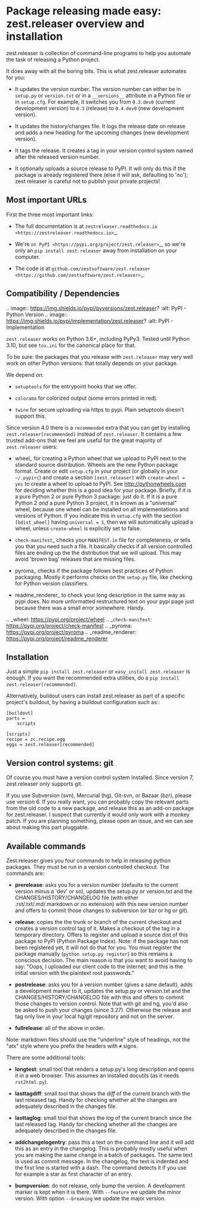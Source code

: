Package releasing made easy: zest.releaser overview and installation
====================================================================

zest.releaser is collection of command-line programs to help you automate the
task of releasing a Python project.

It does away with all the boring bits. This is what zest.releaser automates
for you:

* It updates the version number. The version number can either be in
  ``setup.py`` or ``version.txt`` or in a ``__versions__`` attribute in a
  Python file or in ``setup.cfg``. For example, it switches you from
  ``0.3.dev0`` (current development version) to ``0.3`` (release) to
  ``0.4.dev0`` (new development version).

* It updates the history/changes file. It logs the release date on release and
  adds a new heading for the upcoming changes (new development version).

* It tags the release. It creates a tag in your version control system named
  after the released version number.

* It optionally uploads a source release to PyPI. It will only do this if the
  package is already registered there (else it will ask, defaulting to 'no');
  zest releaser is careful not to publish your private projects!


Most important URLs
-------------------

First the three most important links:

- The full documentation is at `zestreleaser.readthedocs.io
  <https://zestreleaser.readthedocs.io>`_.

- We're `on PyPI <https://pypi.org/project/zest.releaser>`_, so we're only
  an ``pip install zest.releaser`` away from installation on your computer.

- The code is at `github.com/zestsoftware/zest.releaser
  <https://github.com/zestsoftware/zest.releaser>`_.


Compatibility / Dependencies
----------------------------

.. image:: https://img.shields.io/pypi/pyversions/zest.releaser?   :alt: PyPI - Python Version
.. image:: https://img.shields.io/pypi/implementation/zest.releaser?   :alt: PyPI - Implementation

``zest.releaser`` works on Python 3.6+, including PyPy3.
Tested until Python 3.10, but see ``tox.ini`` for the canonical place for that.

To be sure: the packages that you release with ``zest.releaser`` may
very well work on other Python versions: that totally depends on your
package.

We depend on:

- ``setuptools`` for the entrypoint hooks that we offer.

- ``colorama`` for colorized output (some errors printed in red).

- ``twine`` for secure uploading via https to pypi. Plain setuptools doesn't
  support this.

Since version 4.0 there is a ``recommended`` extra that you can get by
installing ``zest.releaser[recommended]`` instead of ``zest.releaser``.  It
contains a few trusted add-ons that we feel are useful for the great majority
of ``zest.releaser`` users:

- wheel_ for creating a Python wheel that we upload to PyPI next to
  the standard source distribution.  Wheels are the new Python package
  format.  Create or edit ``setup.cfg`` in your project (or globally
  in your ``~/.pypirc``) and create a section ``[zest.releaser]`` with
  ``create-wheel = yes`` to create a wheel to upload to PyPI.  See
  http://pythonwheels.com for deciding whether this is a good idea for
  your package.  Briefly, if it is a pure Python 2 *or* pure Python 3
  package: just do it. If it is a pure Python 2 *and* a pure Python 3
  project, it is known as a "universal" wheel, because one wheel can
  be installed on all implementations and versions of Python. If you
  indicate this in ``setup.cfg`` with the section ``[bdist_wheel]``
  having ``universal = 1``, then we will automatically upload a wheel,
  unless ``create-wheel`` is explicitly set to false.

- `check-manifest`_ checks your ``MANIFEST.in`` file for completeness,
  or tells you that you need such a file.  It basically checks if all
  version controlled files are ending up the the distribution that we
  will upload.  This may avoid 'brown bag' releases that are missing
  files.

- pyroma_ checks if the package follows best practices of Python
  packaging.  Mostly it performs checks on the ``setup.py`` file, like
  checking for Python version classifiers.

- readme_renderer_ to check your long description in the same way as pypi does. No more
  unformatted restructured text on your pypi page just because there was a
  small error somewhere. Handy.

.. _wheel: https://pypi.org/project/wheel
.. _`check-manifest`: https://pypi.org/project/check-manifest
.. _pyroma: https://pypi.org/project/pyroma
.. _readme_renderer: https://pypi.org/project/readme_renderer


Installation
------------

Just a simple ``pip install zest.releaser`` or ``easy_install zest.releaser`` is
enough. If you want the recommended extra utilities, do a ``pip install
zest.releaser[recommended]``.

Alternatively, buildout users can install zest.releaser as part of a specific
project's buildout, by having a buildout configuration such as::

    [buildout]
    parts =
        scripts

    [scripts]
    recipe = zc.recipe.egg
    eggs = zest.releaser[recommended]


Version control systems: git
----------------------------

Of course you must have a version control system installed.
Since version 7, zest.releaser only supports git.

If you use Subversion (svn), Mercurial (hg), Git-svn, or Bazaar (bzr), please use version 6.
If you really want, you can probably copy the relevant parts from the old code to a new package,
and release this as an add-on package for zest.releaser.
I suspect that currently it would only work with a monkey patch.
If you are planning something, please open an issue, and we can see about making this part pluggable.


Available commands
------------------

Zest.releaser gives you four commands to help in releasing python
packages.  They must be run in a version controlled checkout.  The commands
are:

- **prerelease**: asks you for a version number (defaults to the current
  version minus a 'dev' or so), updates the setup.py or version.txt and the
  CHANGES/HISTORY/CHANGELOG file (with either .rst/.txt/.md/.markdown or no
  extension) with this new version number and offers to commit those changes
  to subversion (or bzr or hg or git).

- **release**: copies the the trunk or branch of the current checkout and
  creates a version control tag of it.  Makes a checkout of the tag in a
  temporary directory.  Offers to register and upload a source dist
  of this package to PyPI (Python Package Index).  Note: if the package has
  not been registered yet, it will not do that for you.  You must register the
  package manually (``python setup.py register``) so this remains a conscious
  decision.  The main reason is that you want to avoid having to say: "Oops, I
  uploaded our client code to the internet; and this is the initial version
  with the plaintext root passwords."

- **postrelease**: asks you for a version number (gives a sane default), adds
  a development marker to it, updates the setup.py or version.txt and the
  CHANGES/HISTORY/CHANGELOG file with this and offers to commit those changes
  to version control. Note that with git and hg, you'd also be asked to push
  your changes (since 3.27). Otherwise the release and tag only live in your
  local hg/git repository and not on the server.

- **fullrelease**: all of the above in order.

Note: markdown files should use the "underline" style of headings, not the
"atx" style where you prefix the headers with ``#`` signs.

There are some additional tools:

- **longtest**: small tool that renders a setup.py's long description
  and opens it in a web browser. This assumes an installed docutils
  (as it needs ``rst2html.py``).

- **lasttagdiff**: small tool that shows the *diff* of the current
  branch with the last released tag.  Handy for checking whether all
  the changes are adequately described in the changes file.

- **lasttaglog**: small tool that shows the *log* of the current
  branch since the last released tag.  Handy for checking whether all
  the changes are adequately described in the changes file.

- **addchangelogentry**: pass this a text on the command line and it
  will add this as an entry in the changelog.  This is probably mostly
  useful when you are making the same change in a batch of packages.
  The same text is used as commit message.  In the changelog, the text
  is indented and the first line is started with a dash.  The command
  detects it if you use for example a star as first character of an
  entry.

- **bumpversion**: do not release, only bump the version.  A
  development marker is kept when it is there.  With ``--feature`` we
  update the minor version.  With option ``--breaking`` we update the
  major version.
